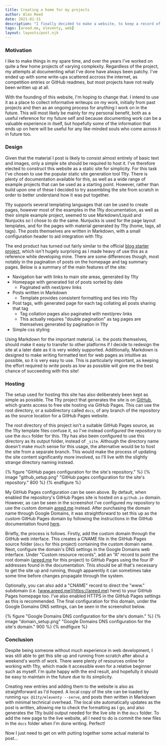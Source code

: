 ```yaml
---
title: Creating a home for my projects
author: Alan Reed
date: 2021-01-31
description: "I finally decided to make a website, to keep a record of the various things I've worked on. A brief adventure in static site generation with 11ty."
tags: [areed.me, eleventy, web]
layout: layouts/post.njk
---
```


### Motivation

I like to make things in my spare time, and over the years I've worked on quite a few home projects of varying complexity. Regardless of the project, my attempts at documenting what I've done have always been patchy. I've ended up with some write-ups scattered accross the internet, as competition entries or GitHub readmes, but most projects have not really been written up at all.

With the founding of this website, I'm hoping to change that. I intend to use it as a place to collect informative writeups on my work, initially from past projects and then as an ongoing process for anything I work on in the future. This will most likely be mainly for my personal benefit, both as a useful reference for my future self and because documenting work can be a valuable experience in itself, but hopefully some of the information that ends up on here will be useful for any like-minded souls who come across it in future too.

### Design

Given that the material I post is likely to consist almost entirely of basic text and images, only a simple site should be required to host it. I've therefore elected to construct this website as a static site for simplicity. For this task I've chosen to use the popular static site generation tool 11ty. There is plenty of documentation available for this, as well as a wide range of example projects that can be used as a starting point. However, rather than build upon one of these I decided to try assembling the site from scratch in order to better understand how it was put together.

11ty supports several templating languages that can be used to create pages, however most of the examples in the 11ty documentation, as well as their simple example project, seemed to use Markdown/Liquid and Nunjucks so I chose to do the same. Nunjucks is used for the page layout templates, and for the pages with material generated by 11ty (home, tags, all tags). The posts themselves are written in Markdown, with a small configuration header to aid integration with 11ty.

The end product has turned out fairly similar to the official [blog starter project](https://github.com/11ty/eleventy-base-blog), which isn't hugely surprising as I made heavy of use this as a reference while developing mine. There are some differences though, most notably in the pagination of posts on the homepage and tag summary pages. Below is a summary of the main features of the site:

- Navigation bar with links to main site areas, generated by 11ty
- Homepage with generated list of posts sorted by date
  - Paginated with next/prev links
- Posts written in Markdown
  - Template provides consistent formatting and ties into 11ty
- Post tags, with generated page for each tag collating all posts sharing that tag
  - Tag collation pages also paginated with next/prev links
  - This actually requires "double pagination" as tag pages are themselves generated by pagination in 11ty
- Simple css styling

Using Markdown for the important material, i.e. the posts themselves, should make it easy to transfer to other platforms if I decide to redesign the site at a later date as it is very widely supported. Additionally, Markdown is designed to make writing formatted text for web pages as intuitive as possible, so it is very easy to use. This is particularly important, as keeping the effort required to write posts as low as possible will give me the best chance of succeeding with this site!

### Hosting

The setup used for hosting this site has also deliberately been kept as simple as possible. The 11ty project that generates the site is on [GitHub](https://github.com/alanpreed/blog), which grants access to free site hosting via GitHub Pages. This can use the root directory, or a subdirectory called `docs`, of any branch of the repository as the source location for a GitHub Pages website.

The root directory of this project isn't a suitable GitHub Pages source, as the 11ty template files confuse it, so I've instead configured the repository to use the `docs` folder for this. 11ty has also been configured to use this directory as its output folder, instead of `_site`. Although the directory name doesn't make much sense for this usage, the alternative would be to host the site from a separate branch. This would make the process of updating the site content significantly more involved, so I'll live with the slightly strange directory naming instead.

{% figure "GitHub pages configuration for the site's repository." %}
{% image "github_setup.png" "GitHub pages configuration for the site's repository." 800 %}
{% endfigure %}

My GitHub Pages configuration can be seen above. By default, when enabled the repository's GitHub Pages site is hosted on a `github.io` domain. However, as can be seen in the screenshot I've configured my repository to use the custom domain [areed.me](https://areed.me) instead. After purchasing the domain name through Google Domains, it was straightforward to set this up as the custom GitHub Pages domain by following the instructions in the GitHub documentation found [here](https://docs.github.com/en/github/working-with-github-pages/managing-a-custom-domain-for-your-github-pages-site).

Briefly, the process is follows. Firstly, add the custom domain through the GitHub web interface. This creates a CNAME file in the GitHub Pages source folder (`docs` for this project) containing the custom domain name. Next, configure the domain's DNS settings in the Google Domains web interface. Under "Custom resource records", add an "A" record to point the root domain ([areed.me](https://areed.me) for this project) to GitHub Pages using the four IP addresses found in the documentation. This should be all that's necessary to get the site up and running, though apparently it can sometimes take some time before changes propagate through the system.

Optionally, you can also add a "CNAME" record to direct the "www." subdomain (i.e. [www.areed.me](https://areed.me) here) to your GitHub Pages homepage too. I've also enabled HTTPS in the GitHub Pages settings as this is recommended. The final configuration for this domain, under the Google Domains DNS settings, can be seen in the screenshot below.

{% figure "Google Domains DNS configuration for the site's domain." %}
{% image "domain_setup.png" "Google Domains DNS configuration for the site's domain." 900 %}
{% endfigure %}

### Conclusion

Despite being someone without much experience in web development, I was still able to get this site up and running from scratch after about a weekend's worth of work. There were plenty of resources online for working with 11ty, which made it accessible even for a relative beginner such as myself. I'm quite happy with the end result, and hopefully it should be easy to maintain in the future due to its simplicity.

Creating new entries and adding them to the website is also as straightforward as I'd hoped. A local copy of the site can be loaded by running `npx @11ty/eleventy --serve`, and posts then written in Markdown with minimal technical overhead. The local site automatically updates as the post is written, allowing me to check the formatting as I go, and also generates the 11ty build output needed for the live site in the `docs` folder. To add the new page to the live website, all I need to do is commit the new files in the `docs` folder when I'm done writing. Perfect!

Now I just need to get on with putting together some actual material to post...
